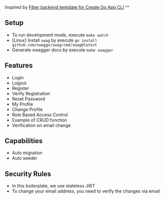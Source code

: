 Inspired by [Fiber backend template for Create Go App CLI](https://github.com/create-go-app/fiber-go-template) ^^

## Setup
- To run development mode, execute `make watch`
- [Linux] Install `swag` by execute `go install github.com/swaggo/swag/cmd/swag@latest`
- Generate swagger docs by execute `make swagger`

## Features
- Login
- Logout
- Register
- Verify Registration
- Reset Password
- My Profile
- Change Profile
- Role Based Access Control
- Example of CRUD function
- Verification on email change

## Capabilities
- Auto migration
- Auto seeder

## Security Rules
- In this boilerplate, we use stateless JWT
- To change your email address, you need to verify the changes via email